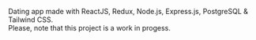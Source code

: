 Dating app made with ReactJS, Redux, Node.js, Express.js, PostgreSQL & Tailwind CSS. <br />
Please, note that this project is a work in progess.
